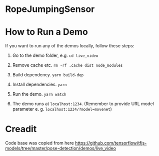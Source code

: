 # RopeJumpingSensor

# How to Run a Demo

If you want to run any of the demos locally, follow these steps:

1. Go to the demo folder, e.g. `cd live_video`

2. Remove cache etc. `rm -rf .cache dist node_modules`

3. Build dependency. `yarn build-dep`

4. Install dependencies. `yarn`

5. Run the demo. `yarn watch`

6. The demo runs at `localhost:1234`. (Remember to provide URL model parameter e. g. `localhost:1234/?model=movenet`)

# Creadit

Code base was copied from here https://github.com/tensorflow/tfjs-models/tree/master/pose-detection/demos/live_video